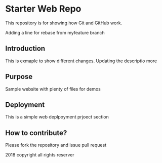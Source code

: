 # Starter Web Repo

This repository is for showing how Git and GitHub work.

Adding a line for rebase from myfeature branch

## Introduction

This is exmaple to show different changes. Updating the descriptio more

## Purpose

Sample website with plenty of files for demos

## Deployment

This is a simple web deplpoyment prjoect section

## How to contribute?

Please fork the repository and issue pull request

2018 copyright all rights reserver